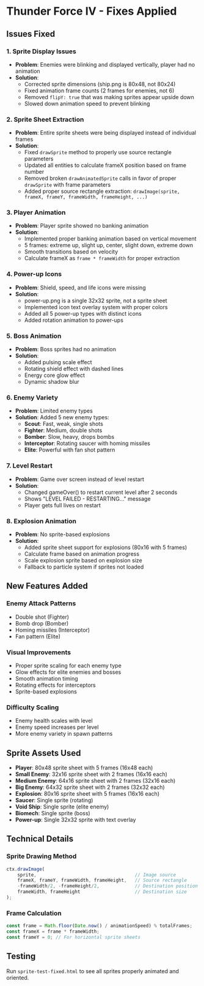 # Thunder Force IV - Fixes Applied

## Issues Fixed

### 1. Sprite Display Issues
- **Problem**: Enemies were blinking and displayed vertically, player had no animation
- **Solution**: 
  - Corrected sprite dimensions (ship.png is 80x48, not 80x24)
  - Fixed animation frame counts (2 frames for enemies, not 6)
  - Removed `flipY: true` that was making sprites appear upside down
  - Slowed down animation speed to prevent blinking

### 2. Sprite Sheet Extraction
- **Problem**: Entire sprite sheets were being displayed instead of individual frames
- **Solution**:
  - Fixed `drawSprite` method to properly use source rectangle parameters
  - Updated all entities to calculate frameX position based on frame number
  - Removed broken `drawAnimatedSprite` calls in favor of proper `drawSprite` with frame parameters
  - Added proper source rectangle extraction: `drawImage(sprite, frameX, frameY, frameWidth, frameHeight, ...)`

### 3. Player Animation
- **Problem**: Player sprite showed no banking animation
- **Solution**: 
  - Implemented proper banking animation based on vertical movement
  - 5 frames: extreme up, slight up, center, slight down, extreme down
  - Smooth transitions based on velocity
  - Calculate frameX as `frame * frameWidth` for proper extraction

### 4. Power-up Icons
- **Problem**: Shield, speed, and life icons were missing
- **Solution**: 
  - power-up.png is a single 32x32 sprite, not a sprite sheet
  - Implemented icon text overlay system with proper colors
  - Added all 5 power-up types with distinct icons
  - Added rotation animation to power-ups

### 5. Boss Animation
- **Problem**: Boss sprites had no animation
- **Solution**: 
  - Added pulsing scale effect
  - Rotating shield effect with dashed lines
  - Energy core glow effect
  - Dynamic shadow blur

### 6. Enemy Variety
- **Problem**: Limited enemy types
- **Solution**: Added 5 new enemy types:
  - **Scout**: Fast, weak, single shots
  - **Fighter**: Medium, double shots
  - **Bomber**: Slow, heavy, drops bombs
  - **Interceptor**: Rotating saucer with homing missiles
  - **Elite**: Powerful with fan shot pattern

### 7. Level Restart
- **Problem**: Game over screen instead of level restart
- **Solution**: 
  - Changed gameOver() to restart current level after 2 seconds
  - Shows "LEVEL FAILED - RESTARTING..." message
  - Player gets full lives on restart

### 8. Explosion Animation
- **Problem**: No sprite-based explosions
- **Solution**:
  - Added sprite sheet support for explosions (80x16 with 5 frames)
  - Calculate frame based on animation progress
  - Scale explosion sprite based on explosion size
  - Fallback to particle system if sprites not loaded

## New Features Added

### Enemy Attack Patterns
- Double shot (Fighter)
- Bomb drop (Bomber)
- Homing missiles (Interceptor)
- Fan pattern (Elite)

### Visual Improvements
- Proper sprite scaling for each enemy type
- Glow effects for elite enemies and bosses
- Smooth animation timing
- Rotating effects for interceptors
- Sprite-based explosions

### Difficulty Scaling
- Enemy health scales with level
- Enemy speed increases per level
- More enemy variety in spawn patterns

## Sprite Assets Used
- **Player**: 80x48 sprite sheet with 5 frames (16x48 each)
- **Small Enemy**: 32x16 sprite sheet with 2 frames (16x16 each)
- **Medium Enemy**: 64x16 sprite sheet with 2 frames (32x16 each)
- **Big Enemy**: 64x32 sprite sheet with 2 frames (32x32 each)
- **Explosion**: 80x16 sprite sheet with 5 frames (16x16 each)
- **Saucer**: Single sprite (rotating)
- **Void Ship**: Single sprite (elite enemy)
- **Biomech**: Single sprite (boss)
- **Power-up**: Single 32x32 sprite with text overlay

## Technical Details

### Sprite Drawing Method
```javascript
ctx.drawImage(
    sprite,                                    // Image source
    frameX, frameY, frameWidth, frameHeight,   // Source rectangle
    -frameWidth/2, -frameHeight/2,             // Destination position (centered)
    frameWidth, frameHeight                    // Destination size
);
```

### Frame Calculation
```javascript
const frame = Math.floor(Date.now() / animationSpeed) % totalFrames;
const frameX = frame * frameWidth;
const frameY = 0; // For horizontal sprite sheets
```

## Testing
Run `sprite-test-fixed.html` to see all sprites properly animated and oriented. 